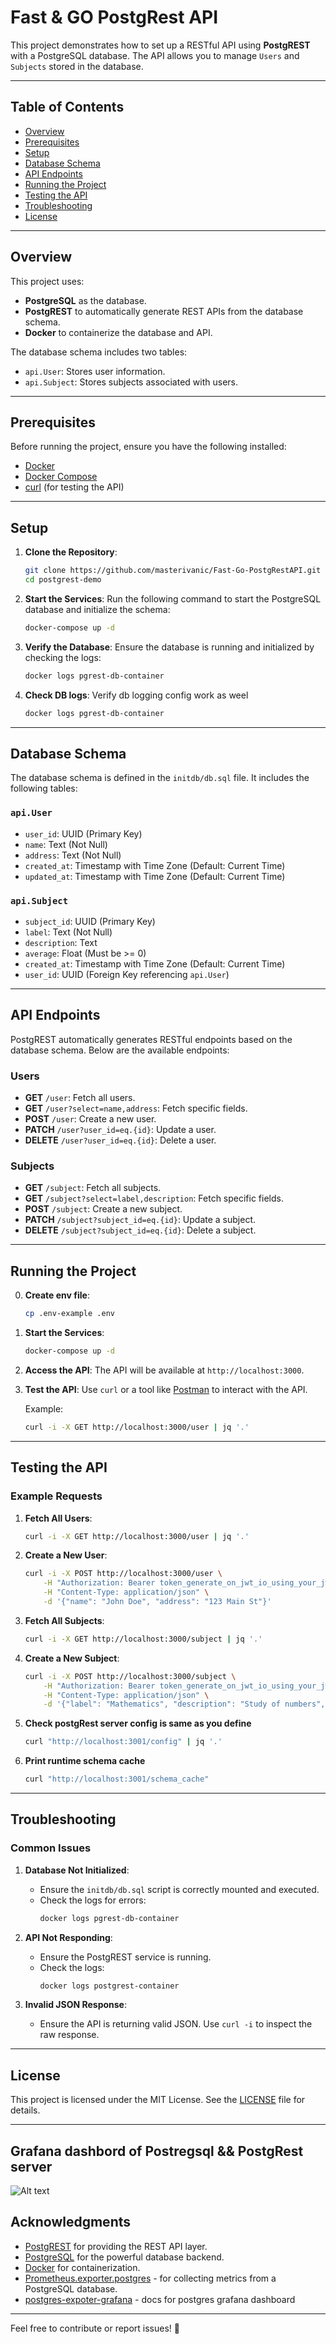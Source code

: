 # Fast & GO PostgRest API

This project demonstrates how to set up a RESTful API using **PostgREST** with a PostgreSQL database. The API allows you to manage `Users` and `Subjects` stored in the database.

---

## Table of Contents

- [Overview](#overview)
- [Prerequisites](#prerequisites)
- [Setup](#setup)
- [Database Schema](#database-schema)
- [API Endpoints](#api-endpoints)
- [Running the Project](#running-the-project)
- [Testing the API](#testing-the-api)
- [Troubleshooting](#troubleshooting)
- [License](#license)

---

## Overview

This project uses:
- **PostgreSQL** as the database.
- **PostgREST** to automatically generate REST APIs from the database schema.
- **Docker** to containerize the database and API.

The database schema includes two tables:
- `api.User`: Stores user information.
- `api.Subject`: Stores subjects associated with users.

---

## Prerequisites

Before running the project, ensure you have the following installed:

- [Docker](https://docs.docker.com/get-docker/)
- [Docker Compose](https://docs.docker.com/compose/install/)
- [curl](https://curl.se/) (for testing the API)

---

## Setup

1. **Clone the Repository**:
   ```bash
   git clone https://github.com/masterivanic/Fast-Go-PostgRestAPI.git
   cd postgrest-demo
   ```

2. **Start the Services**:
   Run the following command to start the PostgreSQL database and initialize the schema:
   ```bash
   docker-compose up -d
   ```

3. **Verify the Database**:
   Ensure the database is running and initialized by checking the logs:
   ```bash
   docker logs pgrest-db-container
   ```

4. **Check DB logs**:
   Verify db logging config work as weel
    ```bash
   docker logs pgrest-db-container 
   ```

---

## Database Schema

The database schema is defined in the `initdb/db.sql` file. It includes the following tables:

### `api.User`
- `user_id`: UUID (Primary Key)
- `name`: Text (Not Null)
- `address`: Text (Not Null)
- `created_at`: Timestamp with Time Zone (Default: Current Time)
- `updated_at`: Timestamp with Time Zone (Default: Current Time)

### `api.Subject`
- `subject_id`: UUID (Primary Key)
- `label`: Text (Not Null)
- `description`: Text
- `average`: Float (Must be >= 0)
- `created_at`: Timestamp with Time Zone (Default: Current Time)
- `user_id`: UUID (Foreign Key referencing `api.User`)

---

## API Endpoints

PostgREST automatically generates RESTful endpoints based on the database schema. Below are the available endpoints:

### Users
- **GET** `/user`: Fetch all users.
- **GET** `/user?select=name,address`: Fetch specific fields.
- **POST** `/user`: Create a new user.
- **PATCH** `/user?user_id=eq.{id}`: Update a user.
- **DELETE** `/user?user_id=eq.{id}`: Delete a user.

### Subjects
- **GET** `/subject`: Fetch all subjects.
- **GET** `/subject?select=label,description`: Fetch specific fields.
- **POST** `/subject`: Create a new subject.
- **PATCH** `/subject?subject_id=eq.{id}`: Update a subject.
- **DELETE** `/subject?subject_id=eq.{id}`: Delete a subject.

---

## Running the Project

0. **Create env file**:
   ```bash
   cp .env-example .env
   ```

1. **Start the Services**:
   ```bash
   docker-compose up -d
   ```

2. **Access the API**:
   The API will be available at `http://localhost:3000`.

3. **Test the API**:
   Use `curl` or a tool like [Postman](https://www.postman.com/) to interact with the API.

   Example:
   ```bash
   curl -i -X GET http://localhost:3000/user | jq '.'
   ```

---

## Testing the API

### Example Requests

1. **Fetch All Users**:
   ```bash
   curl -i -X GET http://localhost:3000/user | jq '.'
   ```

2. **Create a New User**:
   ```bash
   curl -i -X POST http://localhost:3000/user \
       -H "Authorization: Bearer token_generate_on_jwt_io_using_your_jwt_secret" \
       -H "Content-Type: application/json" \
       -d '{"name": "John Doe", "address": "123 Main St"}'
   ```

3. **Fetch All Subjects**:
   ```bash
   curl -i -X GET http://localhost:3000/subject | jq '.'
   ```

4. **Create a New Subject**:
   ```bash
   curl -i -X POST http://localhost:3000/subject \
       -H "Authorization: Bearer token_generate_on_jwt_io_using_your_jwt_secret" \
       -H "Content-Type: application/json" \
       -d '{"label": "Mathematics", "description": "Study of numbers", "average": 85.5, "user_id": "123e4567-e89b-12d3-a456-426614174000"}'
   ```

5. **Check postgRest server config is same as you define**
   ```bash
   curl "http://localhost:3001/config" | jq '.'
   ```

6. **Print runtime schema cache**
   ```bash
   curl "http://localhost:3001/schema_cache"
   ```
---

## Troubleshooting

### Common Issues

1. **Database Not Initialized**:
   - Ensure the `initdb/db.sql` script is correctly mounted and executed.
   - Check the logs for errors:
     ```bash
     docker logs pgrest-db-container
     ```

2. **API Not Responding**:
   - Ensure the PostgREST service is running.
   - Check the logs:
     ```bash
     docker logs postgrest-container
     ```

3. **Invalid JSON Response**:
   - Ensure the API is returning valid JSON. Use `curl -i` to inspect the raw response.

---

## License

This project is licensed under the MIT License. See the [LICENSE](LICENSE) file for details.

---

## Grafana dashbord of Postregsql && PostgRest server 
![Alt text](/captures/grafana-dashboard.png?raw=true "Postgresql & server dashboard")

## Acknowledgments

- [PostgREST](https://postgrest.org/) for providing the REST API layer.
- [PostgreSQL](https://www.postgresql.org/) for the powerful database backend.
- [Docker](https://www.docker.com/) for containerization.
- [Prometheus.exporter.postgres](https://grafana.com/docs/alloy/latest/reference/components/prometheus/prometheus.exporter.postgres/) - for collecting metrics from a PostgreSQL database.
- [postgres-expoter-grafana](https://grafana.com/oss/prometheus/exporters/postgres-exporter/) - docs for postgres grafana dashboard

---

Feel free to contribute or report issues! 🚀



